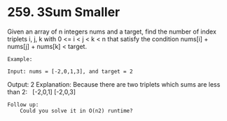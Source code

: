 # 259. 3Sum Smaller

Given an array of n integers nums and a target, find the number of index
        triplets i, j, k with 0 <= i < j < k < n that satisfy
        the condition nums[i] + nums[j] + nums[k] < target.

    Example:

    Input: nums = [-2,0,1,3], and target = 2
Output: 2
Explanation: Because there are two triplets which sums are less than 2:
             [-2,0,1]
             [-2,0,3]

    Follow up:
        Could you solve it in O(n2) runtime?